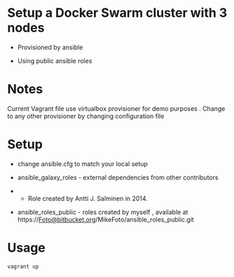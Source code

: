 # Setup a Docker Swarm cluster with 3 nodes

* Provisioned by ansible

* Using public ansible roles

# Notes
Current Vagrant file use virtualbox provisioner for demo purposes .
Change to any other provisioner by changing configuration file

# Setup

* change ansible.cfg to match your local setup

* ansible_galaxy_roles - external dependencies from other contributors
* * Role created by Antti J. Salminen in 2014.

* ansible_roles_public - roles created by myself , available at https://Foto@bitbucket.org/MikeFoto/ansible_roles_public.git


# Usage

```bash
vagrant up
```
